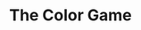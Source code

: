 ---
title: "The Color Game"
description: "Test your RGB knowledge in this color guessing game with jQuery functionality and CSS styling."
stack: ["JavaScript", "HTML5", "CSS3"]
github: "https://github.com/izzydoesit/colorgame"
live: "http://izzydoesit.github.io/colorGame"
image: "../images/colorGame.png"
---